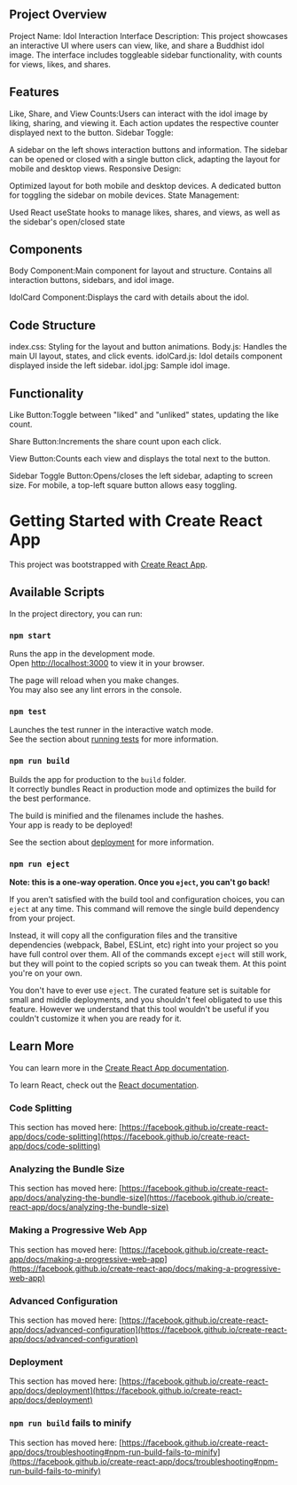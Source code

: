 ## Project Overview

Project Name: Idol Interaction Interface
Description: This project showcases an interactive UI where users can view, like, and share a Buddhist idol image. The interface includes toggleable sidebar functionality, with counts for views, likes, and shares.

## Features
Like, Share, and View Counts:Users can interact with the idol image by liking, sharing, and viewing it.
Each action updates the respective counter displayed next to the button.
Sidebar Toggle:

A sidebar on the left shows interaction buttons and information.
The sidebar can be opened or closed with a single button click, adapting the layout for mobile and desktop views.
Responsive Design:

Optimized layout for both mobile and desktop devices.
A dedicated button for toggling the sidebar on mobile devices.
State Management:

Used React useState hooks to manage likes, shares, and views, as well as the sidebar's open/closed state

## Components
Body Component:Main component for layout and structure.
Contains all interaction buttons, sidebars, and idol image.

IdolCard Component:Displays the card with details about the idol.

## Code Structure
index.css: Styling for the layout and button animations.
Body.js: Handles the main UI layout, states, and click events.
idolCard.js: Idol details component displayed inside the left sidebar.
idol.jpg: Sample idol image.

## Functionality
Like Button:Toggle between "liked" and "unliked" states, updating the like count.

Share Button:Increments the share count upon each click.

View Button:Counts each view and displays the total next to the button.

Sidebar Toggle Button:Opens/closes the left sidebar, adapting to screen size.
For mobile, a top-left square button allows easy toggling.

# Getting Started with Create React App

This project was bootstrapped with [Create React App](https://github.com/facebook/create-react-app).

## Available Scripts

In the project directory, you can run:

### `npm start`

Runs the app in the development mode.\
Open [http://localhost:3000](http://localhost:3000) to view it in your browser.

The page will reload when you make changes.\
You may also see any lint errors in the console.

### `npm test`

Launches the test runner in the interactive watch mode.\
See the section about [running tests](https://facebook.github.io/create-react-app/docs/running-tests) for more information.

### `npm run build`

Builds the app for production to the `build` folder.\
It correctly bundles React in production mode and optimizes the build for the best performance.

The build is minified and the filenames include the hashes.\
Your app is ready to be deployed!

See the section about [deployment](https://facebook.github.io/create-react-app/docs/deployment) for more information.

### `npm run eject`

**Note: this is a one-way operation. Once you `eject`, you can't go back!**

If you aren't satisfied with the build tool and configuration choices, you can `eject` at any time. This command will remove the single build dependency from your project.

Instead, it will copy all the configuration files and the transitive dependencies (webpack, Babel, ESLint, etc) right into your project so you have full control over them. All of the commands except `eject` will still work, but they will point to the copied scripts so you can tweak them. At this point you're on your own.

You don't have to ever use `eject`. The curated feature set is suitable for small and middle deployments, and you shouldn't feel obligated to use this feature. However we understand that this tool wouldn't be useful if you couldn't customize it when you are ready for it.

## Learn More

You can learn more in the [Create React App documentation](https://facebook.github.io/create-react-app/docs/getting-started).

To learn React, check out the [React documentation](https://reactjs.org/).

### Code Splitting

This section has moved here: [https://facebook.github.io/create-react-app/docs/code-splitting](https://facebook.github.io/create-react-app/docs/code-splitting)

### Analyzing the Bundle Size

This section has moved here: [https://facebook.github.io/create-react-app/docs/analyzing-the-bundle-size](https://facebook.github.io/create-react-app/docs/analyzing-the-bundle-size)

### Making a Progressive Web App

This section has moved here: [https://facebook.github.io/create-react-app/docs/making-a-progressive-web-app](https://facebook.github.io/create-react-app/docs/making-a-progressive-web-app)

### Advanced Configuration

This section has moved here: [https://facebook.github.io/create-react-app/docs/advanced-configuration](https://facebook.github.io/create-react-app/docs/advanced-configuration)

### Deployment

This section has moved here: [https://facebook.github.io/create-react-app/docs/deployment](https://facebook.github.io/create-react-app/docs/deployment)

### `npm run build` fails to minify

This section has moved here: [https://facebook.github.io/create-react-app/docs/troubleshooting#npm-run-build-fails-to-minify](https://facebook.github.io/create-react-app/docs/troubleshooting#npm-run-build-fails-to-minify)



